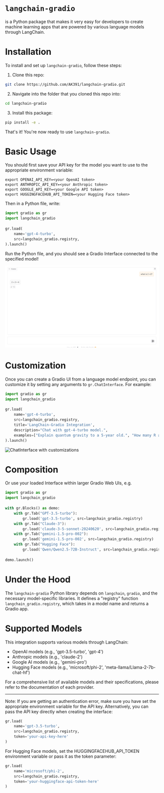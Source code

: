 # `langchain-gradio`

is a Python package that makes it very easy for developers to create machine learning apps that are powered by various language models through LangChain.

# Installation

To install and set up `langchain-gradio`, follow these steps:

1. Clone this repo:
```bash
git clone https://github.com/AK391/langchain-gradio.git
```

2. Navigate into the folder that you cloned this repo into:
```bash
cd langchain-gradio
```

3. Install this package:
```bash
pip install -e .
```

That's it! You're now ready to use `langchain-gradio`.

# Basic Usage

You should first save your API key for the model you want to use to the appropriate environment variable:

```
export OPENAI_API_KEY=<your OpenAI token>
export ANTHROPIC_API_KEY=<your Anthropic token>
export GOOGLE_API_KEY=<your Google API token>
export HUGGINGFACEHUB_API_TOKEN=<your Hugging Face token>
```

Then in a Python file, write:

```python
import gradio as gr
import langchain_gradio

gr.load(
    name='gpt-4-turbo',
    src=langchain_gradio.registry,
).launch()
```

Run the Python file, and you should see a Gradio Interface connected to the specified model!

![ChatInterface](chatinterface.png)

# Customization 

Once you can create a Gradio UI from a language model endpoint, you can customize it by setting any arguments to `gr.ChatInterface`. For example:

```python
import gradio as gr
import langchain_gradio

gr.load(
    name='gpt-4-turbo',
    src=langchain_gradio.registry,
    title='LangChain-Gradio Integration',
    description="Chat with gpt-4-turbo model.",
    examples=["Explain quantum gravity to a 5-year old.", "How many R are there in the word Strawberry?"]
).launch()
```
![ChatInterface with customizations](gradio-langchain-custom.png)

# Composition

Or use your loaded Interface within larger Gradio Web UIs, e.g.

```python
import gradio as gr
import langchain_gradio

with gr.Blocks() as demo:
    with gr.Tab("GPT-3.5-turbo"):
        gr.load('gpt-3.5-turbo', src=langchain_gradio.registry)
    with gr.Tab("Claude-3"):
        gr.load('claude-3-5-sonnet-20240620', src=langchain_gradio.registry)
    with gr.Tab("gemini-1.5-pro-002"):
        gr.load('gemini-1.5-pro-002', src=langchain_gradio.registry)
    with gr.Tab("Hugging Face"):
        gr.load('Qwen/Qwen2.5-72B-Instruct', src=langchain_gradio.registry)

demo.launch()
```

# Under the Hood

The `langchain-gradio` Python library depends on `langchain`, `gradio`, and the necessary model-specific libraries. It defines a "registry" function `langchain_gradio.registry`, which takes in a model name and returns a Gradio app.

# Supported Models

This integration supports various models through LangChain:

- OpenAI models (e.g., 'gpt-3.5-turbo', 'gpt-4')
- Anthropic models (e.g., 'claude-2')
- Google AI models (e.g., 'gemini-pro')
- Hugging Face models (e.g., 'microsoft/phi-2', 'meta-llama/Llama-2-7b-chat-hf')

For a comprehensive list of available models and their specifications, please refer to the documentation of each provider.

-------

Note: If you are getting an authentication error, make sure you have set the appropriate environment variable for the API key. Alternatively, you can pass the API key directly when creating the interface:

```py
gr.load(
    name='gpt-3.5-turbo',
    src=langchain_gradio.registry,
    token='your-api-key-here'
)
```

For Hugging Face models, set the HUGGINGFACEHUB_API_TOKEN environment variable or pass it as the token parameter:

```py
gr.load(
    name='microsoft/phi-2',
    src=langchain_gradio.registry,
    token='your-huggingface-api-token-here'
)
```
